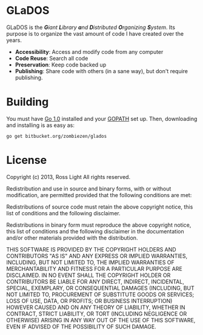 # GLaDOS

GLaDOS is the _**G**iant **L**ibrary **a**nd **D**istributed **O**rganizing **S**ystem_.  Its
purpose is to organize the vast amount of code I have created over the years.

* **Accessibility**: Access and modify code from any computer
* **Code Reuse**: Search all code
* **Preservation**: Keep code backed up
* **Publishing**: Share code with others (in a sane way), but don't require publishing.

# Building

You must have [Go 1.0](http://golang.org/) installed and your
[GOPATH](http://golang.org/doc/code.html#GOPATH) set up.  Then, downloading and installing is as
easy as:

    go get bitbucket.org/zombiezen/glados

# License

Copyright (c) 2013, Ross Light
All rights reserved.

Redistribution and use in source and binary forms, with or without modification,
are permitted provided that the following conditions are met:

Redistributions of source code must retain the above copyright notice, this list
of conditions and the following disclaimer.

Redistributions in binary form must reproduce the above copyright notice, this
list of conditions and the following disclaimer in the documentation and/or
other materials provided with the distribution.

THIS SOFTWARE IS PROVIDED BY THE COPYRIGHT HOLDERS AND CONTRIBUTORS "AS IS" AND
ANY EXPRESS OR IMPLIED WARRANTIES, INCLUDING, BUT NOT LIMITED TO, THE IMPLIED
WARRANTIES OF MERCHANTABILITY AND FITNESS FOR A PARTICULAR PURPOSE ARE
DISCLAIMED. IN NO EVENT SHALL THE COPYRIGHT HOLDER OR CONTRIBUTORS BE LIABLE FOR
ANY DIRECT, INDIRECT, INCIDENTAL, SPECIAL, EXEMPLARY, OR CONSEQUENTIAL DAMAGES
(INCLUDING, BUT NOT LIMITED TO, PROCUREMENT OF SUBSTITUTE GOODS OR SERVICES;
LOSS OF USE, DATA, OR PROFITS; OR BUSINESS INTERRUPTION) HOWEVER CAUSED AND ON
ANY THEORY OF LIABILITY, WHETHER IN CONTRACT, STRICT LIABILITY, OR TORT
(INCLUDING NEGLIGENCE OR OTHERWISE) ARISING IN ANY WAY OUT OF THE USE OF THIS
SOFTWARE, EVEN IF ADVISED OF THE POSSIBILITY OF SUCH DAMAGE.
